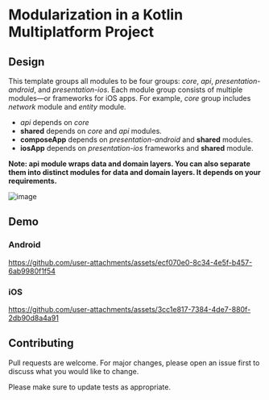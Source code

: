 # Modularization in a Kotlin Multiplatform Project

## Design
This template groups all modules to be four groups: _core_, _api_, _presentation-android_, and _presentation-ios_. Each module group consists of multiple modules—or frameworks for iOS apps. For example, _core_ group includes _network_ module and _entity_ module.

- _api_ depends on _core_
- **shared** depends on _core_ and _api_ modules.
- **composeApp** depends on _presentation-android_ and **shared** modules.
- **iosApp** depends on _presentation-ios_ frameworks and **shared** module.

**Note: api module wraps data and domain layers. You can also separate them into distinct modules for data and domain layers. It depends on your requirements.**

![image](https://github.com/user-attachments/assets/4115f458-8eb4-4c5f-bb3a-4051c3beedb6)

## Demo
### Android
https://github.com/user-attachments/assets/ecf070e0-8c34-4e5f-b457-6ab9980f1f54

### iOS
https://github.com/user-attachments/assets/3cc1e817-7384-4de7-880f-2db90d8a4a91

## Contributing
Pull requests are welcome. For major changes, please open an issue first to discuss what you would like to change.

Please make sure to update tests as appropriate.
